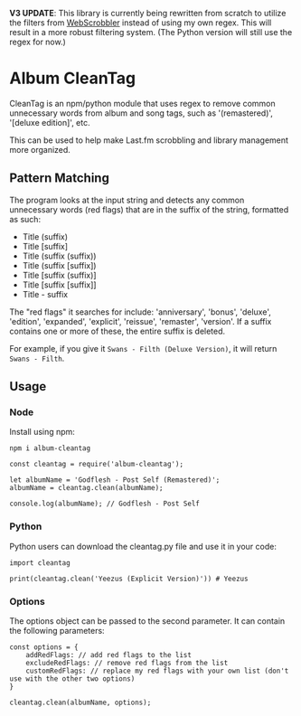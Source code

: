 **V3 UPDATE**: This library is currently being rewritten from scratch to utilize the filters from [WebScrobbler](https://github.com/web-scrobbler/web-scrobbler) instead of using my own regex. This will result in a more robust filtering system. (The Python version will still use the regex for now.)

# Album CleanTag
CleanTag is an npm/python module that uses regex to remove common unnecessary words from album and song tags, such as '(remastered)', '[deluxe edition]', etc.

This can be used to help make Last.fm scrobbling and library management more organized.


## Pattern Matching
The program looks at the input string and detects any common unnecessary words (red flags) that are in the suffix of the string, formatted as such:
- Title (suffix)
- Title [suffix]
- Title (suffix (suffix))
- Title (suffix [suffix])
- Title [suffix (suffix)]
- Title [suffix [suffix]]
- Title - suffix

The "red flags" it searches for include: 'anniversary', 'bonus', 'deluxe', 'edition', 'expanded', 'explicit', 'reissue', 'remaster', 'version'. If a suffix contains one or more of these, the entire suffix is deleted.

For example, if you give it `Swans - Filth (Deluxe Version)`, it will return `Swans - Filth`.


## Usage

### Node
Install using npm:
```
npm i album-cleantag
```


```
const cleantag = require('album-cleantag');

let albumName = 'Godflesh - Post Self (Remastered)';
albumName = cleantag.clean(albumName);

console.log(albumName); // Godflesh - Post Self
```

### Python
Python users can download the cleantag.py file and use it in your code:
```
import cleantag

print(cleantag.clean('Yeezus (Explicit Version)')) # Yeezus
```

### Options
The options object can be passed to the second parameter. It can contain the following parameters:
```
const options = {
    addRedFlags: // add red flags to the list
    excludeRedFlags: // remove red flags from the list
    customRedFlags: // replace my red flags with your own list (don't use with the other two options)
}

cleantag.clean(albumName, options);
```
